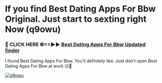 # If you find Best Dating Apps For Bbw Original. Just start to sexting right Now (q9owu)

<h3>🔴 CLICK HERE 🌐==►► <a href="https://tinyurl.com/mtbk5fxa" rel="nofollow">Best Dating Apps For Bbw Updated finder</a></h3>

I found Best Dating Apps For Bbw. You'll definitely like. Just don't open Best Dating Apps For Bbw at work 😉💬

[![q9owu](https://i.imgur.com/Q8WKrnY.jpeg)](https://tinyurl.com/mtbk5fxa)
